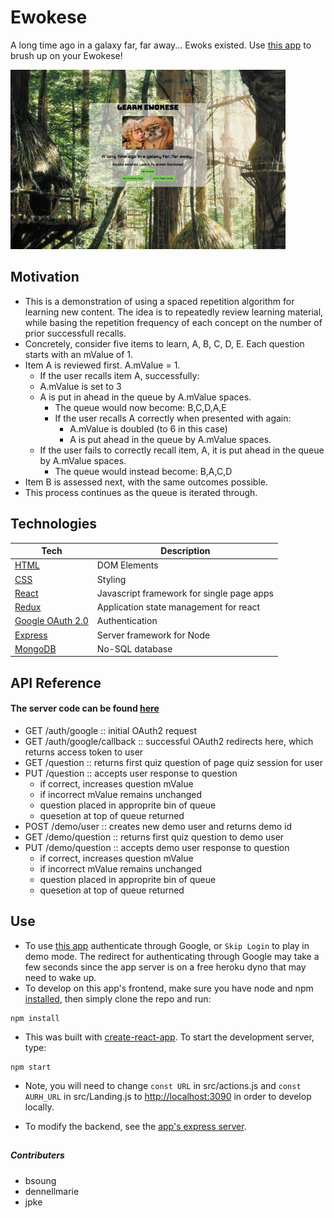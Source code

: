 # Ewokese

A long time ago in a galaxy far, far away... Ewoks existed. Use [this app](https://jpke.github.io/spaced-rep-deploy/#/) to brush up on your Ewokese!

<img src="./public/ewokese.jpg" width="440px" />



## Motivation

* This is a demonstration of using a spaced repetition algorithm for learning new content. The idea is to repeatedly review learning material, while basing the repetition frequency of each concept on the number of prior successfull recalls.
* Concretely, consider five items to learn, A, B, C, D, E. Each question starts with an mValue of 1.
* Item A is reviewed first. A.mValue = 1.
  * If the user recalls item A, successfully:
  * A.mValue is set to 3
  * A is put in ahead in the queue by A.mValue spaces.
    * The queue would now become: B,C,D,A,E
    * If the user recalls A correctly when presented with again:
      * A.mValue is doubled (to 6 in this case)
      * A is put ahead in the queue by A.mValue spaces.
  * If the user fails to correctly recall item, A, it is put ahead in the queue by A.mValue spaces.
    * The queue would instead become: B,A,C,D
* Item B is assessed next, with the same outcomes possible.
* This process continues as the queue is iterated through.




## Technologies

| **Tech** | **Description** |
|----------|-------|
|  [HTML](https://developer.mozilla.org/en-US/docs/Web/HTML)  |   DOM Elements    |
|  [CSS](https://developer.mozilla.org/en-US/docs/Web/CSS)  |   Styling    |
|  [React](https://facebook.github.io/react/)  |   Javascript framework for single page apps   |
|  [Redux](http://redux.js.org/)  |   Application state management for react    |
|  [Google OAuth 2.0](https://developers.google.com/identity/protocols/OAuth2)  |   Authentication   |
|  [Express](http://expressjs.com/)  |   Server framework for Node   |
|  [MongoDB](https://www.mongodb.com/)  |   No-SQL database    |



## API Reference
#### The server code can be found [here](https://github.com/jpke/spaced-rep-express)

* GET /auth/google   :: initial OAuth2 request
* GET /auth/google/callback  :: successful OAuth2 redirects here, which returns access token to user
* GET /question      :: returns first quiz question of page quiz session for user
* PUT /question      :: accepts user response to question
  * if correct, increases question mValue
  * if incorrect mValue remains unchanged
  * question placed in approprite bin of queue
  * quesetion at top of queue returned
* POST /demo/user :: creates new demo user and returns demo id
* GET /demo/question :: returns first quiz question to demo user
* PUT /demo/question :: accepts demo user response to question
  * if correct, increases question mValue
  * if incorrect mValue remains unchanged
  * question placed in approprite bin of queue
  * quesetion at top of queue returned




## Use

* To use [this app](https://jpke.github.io/spaced-rep-deploy/#/) authenticate through Google, or `Skip Login` to play in demo mode. The redirect for authenticating through Google may take a few seconds since the app server is on a free heroku dyno that may need to wake up.
* To develop on this app's frontend, make sure you have node and npm [installed](https://docs.npmjs.com/getting-started/installing-node), then simply clone the repo and run:

 ```
 npm install
 ```

 * This was built with [create-react-app](https://github.com/facebookincubator/create-react-app). To start the development server, type:

 ```
 npm start
 ```

 * Note, you will need to change `const URL` in src/actions.js and `const AURH_URL` in src/Landing.js to [http://localhost:3090](http://localhost:3090) in order to develop locally.

* To modify the backend, see the [app's express server](https://github.com/jpke/spaced-rep-express).


##
##### Contributers
* bsoung
* dennellmarie
* jpke
